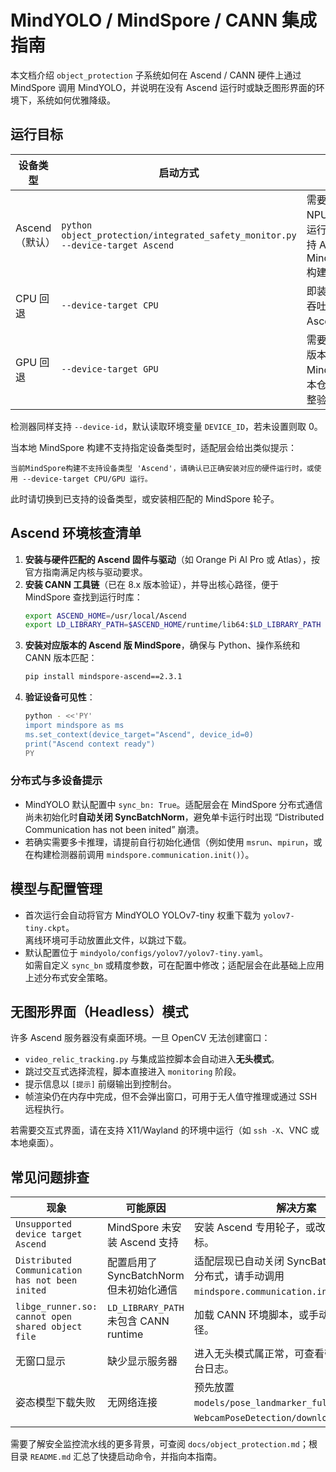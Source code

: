 # MindYOLO / MindSpore / CANN 集成指南

本文档介绍 `object_protection` 子系统如何在 Ascend / CANN 硬件上通过 MindSpore 调用 MindYOLO，并说明在没有 Ascend 运行时或缺乏图形界面的环境下，系统如何优雅降级。

## 运行目标

| 设备类型 | 启动方式 | 说明 |
| --- | --- | --- |
| Ascend（默认） | `python object_protection/integrated_safety_monitor.py --device-target Ascend` | 需要 Ascend NPU、CANN 运行时以及支持 Ascend 的 MindSpore 构建。 |
| CPU 回退 | `--device-target CPU` | 即装即用，但吞吐量远低于 Ascend。 |
| GPU 回退 | `--device-target GPU` | 需要 CUDA 版本的 MindSpore，本仓库未做完整验证。 |

检测器同样支持 `--device-id`，默认读取环境变量 `DEVICE_ID`，若未设置则取 0。

当本地 MindSpore 构建不支持指定设备类型时，适配层会给出类似提示：

```
当前MindSpore构建不支持设备类型 'Ascend'，请确认已正确安装对应的硬件运行时，或使用 --device-target CPU/GPU 运行。
```

此时请切换到已支持的设备类型，或安装相匹配的 MindSpore 轮子。

## Ascend 环境核查清单

1. **安装与硬件匹配的 Ascend 固件与驱动**（如 Orange Pi AI Pro 或 Atlas），按官方指南满足内核与驱动要求。  
2. **安装 CANN 工具链**（已在 8.x 版本验证），并导出核心路径，便于 MindSpore 查找到运行时库：
   ```bash
   export ASCEND_HOME=/usr/local/Ascend
   export LD_LIBRARY_PATH=$ASCEND_HOME/runtime/lib64:$LD_LIBRARY_PATH
   ```
3. **安装对应版本的 Ascend 版 MindSpore**，确保与 Python、操作系统和 CANN 版本匹配：
   ```bash
   pip install mindspore-ascend==2.3.1
   ```
4. **验证设备可见性**：
   ```bash
   python - <<'PY'
   import mindspore as ms
   ms.set_context(device_target="Ascend", device_id=0)
   print("Ascend context ready")
   PY
   ```

### 分布式与多设备提示

- MindYOLO 默认配置中 `sync_bn: True`。适配层会在 MindSpore 分布式通信尚未初始化时**自动关闭 SyncBatchNorm**，避免单卡运行时出现 “Distributed Communication has not been inited” 崩溃。
- 若确实需要多卡推理，请提前自行初始化通信（例如使用 `msrun`、`mpirun`，或在构建检测器前调用 `mindspore.communication.init()`）。

## 模型与配置管理

- 首次运行会自动将官方 MindYOLO YOLOv7-tiny 权重下载为 `yolov7-tiny.ckpt`。  
  离线环境可手动放置此文件，以跳过下载。
- 默认配置位于 `mindyolo/configs/yolov7/yolov7-tiny.yaml`。  
  如需自定义 `sync_bn` 或精度参数，可在配置中修改；适配层会在此基础上应用上述分布式安全策略。

## 无图形界面（Headless）模式

许多 Ascend 服务器没有桌面环境。一旦 OpenCV 无法创建窗口：

- `video_relic_tracking.py` 与集成监控脚本会自动进入**无头模式**。
- 跳过交互式选择流程，脚本直接进入 `monitoring` 阶段。
- 提示信息以 `[提示]` 前缀输出到控制台。
- 帧渲染仍在内存中完成，但不会弹出窗口，可用于无人值守推理或通过 SSH 远程执行。

若需要交互式界面，请在支持 X11/Wayland 的环境中运行（如 `ssh -X`、VNC 或本地桌面）。

## 常见问题排查

| 现象 | 可能原因 | 解决方案 |
| --- | --- | --- |
| `Unsupported device target Ascend` | MindSpore 未安装 Ascend 支持 | 安装 Ascend 专用轮子，或改用 CPU/GPU 目标。 |
| `Distributed Communication has not been inited` | 配置启用了 SyncBatchNorm 但未初始化通信 | 适配层现已自动关闭 SyncBatchNorm；若需分布式，请手动调用 `mindspore.communication.init()`。 |
| `libge_runner.so: cannot open shared object file` | `LD_LIBRARY_PATH` 未包含 CANN runtime | 加载 CANN 环境脚本，或手动导出运行时路径。 |
| 无窗口显示 | 缺少显示服务器 | 进入无头模式属正常，可查看带 `[提示]` 的控制台日志。 |
| 姿态模型下载失败 | 无网络连接 | 预先放置 `models/pose_landmarker_full.task`（参考 `WebcamPoseDetection/download_model.py`）。 |

需要了解安全监控流水线的更多背景，可查阅 `docs/object_protection.md`；根目录 `README.md` 汇总了快捷启动命令，并指向本指南。
